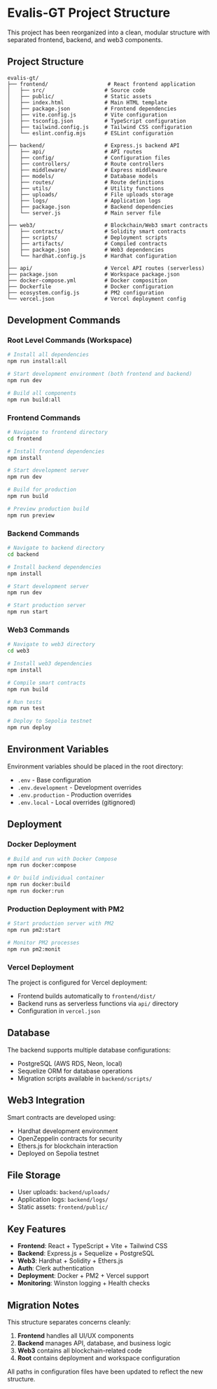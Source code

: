 # Evalis-GT Project Structure

This project has been reorganized into a clean, modular structure with separated frontend, backend, and web3 components.

## Project Structure

```
evalis-gt/
├── frontend/                   # React frontend application
│   ├── src/                   # Source code
│   ├── public/                # Static assets
│   ├── index.html             # Main HTML template
│   ├── package.json           # Frontend dependencies
│   ├── vite.config.js         # Vite configuration
│   ├── tsconfig.json          # TypeScript configuration
│   ├── tailwind.config.js     # Tailwind CSS configuration
│   └── eslint.config.mjs      # ESLint configuration
│
├── backend/                   # Express.js backend API
│   ├── api/                   # API routes
│   ├── config/                # Configuration files
│   ├── controllers/           # Route controllers
│   ├── middleware/            # Express middleware
│   ├── models/                # Database models
│   ├── routes/                # Route definitions
│   ├── utils/                 # Utility functions
│   ├── uploads/               # File uploads storage
│   ├── logs/                  # Application logs
│   ├── package.json           # Backend dependencies
│   └── server.js              # Main server file
│
├── web3/                      # Blockchain/Web3 smart contracts
│   ├── contracts/             # Solidity smart contracts
│   ├── scripts/               # Deployment scripts
│   ├── artifacts/             # Compiled contracts
│   ├── package.json           # Web3 dependencies
│   └── hardhat.config.js      # Hardhat configuration
│
├── api/                       # Vercel API routes (serverless)
├── package.json               # Workspace package.json
├── docker-compose.yml         # Docker composition
├── Dockerfile                 # Docker configuration
├── ecosystem.config.js        # PM2 configuration
└── vercel.json                # Vercel deployment config
```

## Development Commands

### Root Level Commands (Workspace)
```bash
# Install all dependencies
npm run install:all

# Start development environment (both frontend and backend)
npm run dev

# Build all components
npm run build:all
```

### Frontend Commands
```bash
# Navigate to frontend directory
cd frontend

# Install frontend dependencies
npm install

# Start development server
npm run dev

# Build for production
npm run build

# Preview production build
npm run preview
```

### Backend Commands
```bash
# Navigate to backend directory
cd backend

# Install backend dependencies
npm install

# Start development server
npm run dev

# Start production server
npm run start
```

### Web3 Commands
```bash
# Navigate to web3 directory
cd web3

# Install web3 dependencies
npm install

# Compile smart contracts
npm run build

# Run tests
npm run test

# Deploy to Sepolia testnet
npm run deploy
```

## Environment Variables

Environment variables should be placed in the root directory:
- `.env` - Base configuration
- `.env.development` - Development overrides
- `.env.production` - Production overrides
- `.env.local` - Local overrides (gitignored)

## Deployment

### Docker Deployment
```bash
# Build and run with Docker Compose
npm run docker:compose

# Or build individual container
npm run docker:build
npm run docker:run
```

### Production Deployment with PM2
```bash
# Start production server with PM2
npm run pm2:start

# Monitor PM2 processes
npm run pm2:monit
```

### Vercel Deployment
The project is configured for Vercel deployment:
- Frontend builds automatically to `frontend/dist/`
- Backend runs as serverless functions via `api/` directory
- Configuration in `vercel.json`

## Database

The backend supports multiple database configurations:
- PostgreSQL (AWS RDS, Neon, local)
- Sequelize ORM for database operations
- Migration scripts available in `backend/scripts/`

## Web3 Integration

Smart contracts are developed using:
- Hardhat development environment
- OpenZeppelin contracts for security
- Ethers.js for blockchain interaction
- Deployed on Sepolia testnet

## File Storage

- User uploads: `backend/uploads/`
- Application logs: `backend/logs/`
- Static assets: `frontend/public/`

## Key Features

- **Frontend**: React + TypeScript + Vite + Tailwind CSS
- **Backend**: Express.js + Sequelize + PostgreSQL
- **Web3**: Hardhat + Solidity + Ethers.js
- **Auth**: Clerk authentication
- **Deployment**: Docker + PM2 + Vercel support
- **Monitoring**: Winston logging + Health checks

## Migration Notes

This structure separates concerns cleanly:
1. **Frontend** handles all UI/UX components
2. **Backend** manages API, database, and business logic
3. **Web3** contains all blockchain-related code
4. **Root** contains deployment and workspace configuration

All paths in configuration files have been updated to reflect the new structure.
